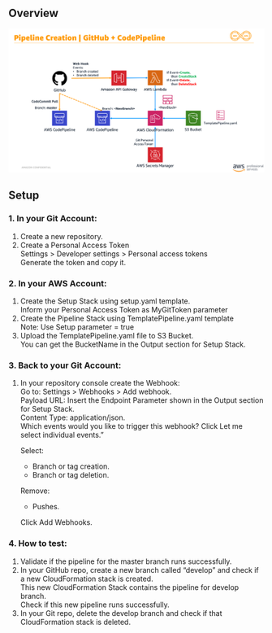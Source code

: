 ## Overview
![Alt text](github.png?raw=true)

## Setup

### 1. In your Git Account:
1. Create a new repository. 
2. Create a Personal Access Token  
   Settings > Developer settings > Personal access tokens  
   Generate the token and copy it.  

### 2. In your AWS Account:  
1. Create the Setup Stack using setup.yaml template.  
   Inform your Personal Access Token as MyGitToken parameter  
2. Create the Pipeline Stack using TemplatePipeline.yaml template  
   Note: Use Setup parameter = true  
3. Upload the TemplatePipeline.yaml file to S3 Bucket.  
   You can get the BucketName in the Output section for Setup Stack.   

### 3. Back to your Git Account:  
1. In your repository console create the Webhook:  
   Go to: Settings > Webhooks > Add webhook.  
   Payload URL: Insert the Endpoint Parameter shown in the Output section for Setup Stack.   
   Content Type: application/json.   
   Which events would you like to trigger this webhook? Click Let me select individual events.”    
   
   Select:     
   * Branch or tag creation.   
   * Branch or tag deletion.   
   
   Remove:    
   * Pushes.   
   
   Click Add Webhooks.   


### 4. How to test:
1. Validate if the pipeline for the master branch runs successfully. 
2. In your GitHub repo, create a new branch called “develop” and check if a new CloudFormation stack is created.  
   This new CloudFormation Stack contains the pipeline for develop branch.  
   Check if this new pipeline runs successfully.   
3. In your Git repo, delete the develop branch  and check if that CloudFormation stack is deleted.  
        
